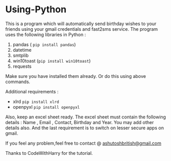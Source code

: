 # Using-Python

This is a program which will automatically send birthday wishes to your friends using your gmail credentials and fast2sms service.
The program uses the following libraries in Python :

1. pandas ( `pip install pandas`)
2. datetime
3. smtplib
4. win10toast (`pip install win10toast`)
5. requests

Make sure you have installed them already.
Or do this using above commands.

Additional requirements :
* xlrd `pip install xlrd` 
* openpyxl `pip install openpyxl`

Also, keep an excel sheet ready. The excel sheet must contain the following details : Name , Email , Contact, Birthday and Year. You may add other details also.
And the last requirement is to switch on lesser secure apps on gmail.

If you feel any problem,feel free to contact @ ashutoshbritish@gmail.com

Thanks to CodeWithHarry for the tutorial.
